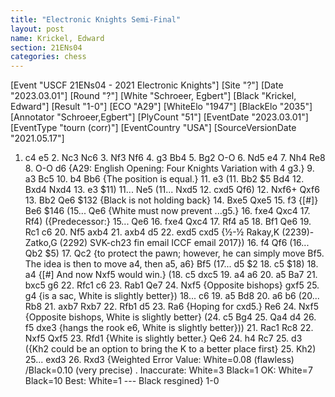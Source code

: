 ```yaml
---
title: "Electronic Knights Semi-Final"
layout: post
name: Krickel, Edward
section: 21ENs04
categories: chess
---
```


<link rel="stylesheet" type="text/css" href="https://pgn.chessbase.com/CBReplay.css"/>
<script src="https://pgn.chessbase.com/jquery-3.0.0.min.js"></script>
<script src="https://pgn.chessbase.com/cbreplay.js" type="text/javascript"></script>

<div class="cbreplay">
[Event "USCF  21ENs04 - 2021 Electronic Knights"]
[Site "?"]
[Date "2023.03.01"]
[Round "?"]
[White "Schroeer, Egbert"]
[Black "Krickel, Edward"]
[Result "1-0"]
[ECO "A29"]
[WhiteElo "1947"]
[BlackElo "2035"]
[Annotator "Schroeer,Egbert"]
[PlyCount "51"]
[EventDate "2023.03.01"]
[EventType "tourn (corr)"]
[EventCountry "USA"]
[SourceVersionDate "2021.05.17"]

1. c4 e5 2. Nc3 Nc6 3. Nf3 Nf6 4. g3 Bb4 5. Bg2 O-O 6. Nd5 e4 7. Nh4 Re8 8. O-O d6 {A29: English Opening: Four Knights Variation with 4 g3.} 9. a3 Bc5 10. b4 Bb6 {The position is equal.} 11. e3 (11. Bb2 $5 Bd4 12. Bxd4 Nxd4 13. e3 $11) 11... Ne5 (11... Nxd5 12. cxd5 Qf6) 12. Nxf6+ Qxf6 13. Bb2 Qe6 $132 {Black is not holding back} 14. Bxe5 Qxe5 15. f3 {[#]} Be6 $146 (15... Qe6 {White must now prevent ...g5.} 16. fxe4 Qxc4 17. Rf4) ({Predecessor:} 15... Qe6 16. fxe4 Qxc4 17. Rf4 a5 18. Bf1 Qe6 19. Rc1 c6 20. Nf5 axb4 21. axb4 d5 22. exd5 cxd5 {½-½ Rakay,K (2239)-Zatko,G (2292) SVK-ch23 fin email ICCF email 2017}) 16. f4 Qf6 (16... Qb2 $5) 17. Qc2 {to protect the pawn; however, he can simply move Bf5. The idea is then to move a4, then a5, a6} Bf5 (17... d5 $2 18. c5 $18) 18. a4 {[#] And now Nxf5 would win.} (18. c5 dxc5 19. a4 a6 20. a5 Ba7 21. bxc5 g6 22. Rfc1 c6 23. Rab1 Qe7 24. Nxf5 {Opposite bishops} gxf5 25. g4 {is a sac, White is slightly better}) 18... c6 19. a5 Bd8 20. a6 b6 (20... Rb8 21. axb7 Rxb7 22. Rfb1 d5 23. Ra6 {Hoping for cxd5.} Re6 24. Nxf5 {Opposite bishops, White is slightly better} (24. c5 Bg4 25. Qa4 d4 26. f5 dxe3 {hangs the rook e6, White is slightly better})) 21. Rac1 Rc8 22. Nxf5 Qxf5 23. Rfd1 {White is slightly better.} Qe6 24. h4 Rc7 25. d3 ({Kh2 could be an option to bring the K to a better place first} 25. Kh2) 25... exd3 26. Rxd3 {Weighted Error Value: White=0.08 (flawless) /Black=0.10 (very precise) .  Inaccurate:     	White=3     	Black=1      OK:         	White=7     	Black=10     Best:        	White=1     	---       Black resgined} 1-0
</div>